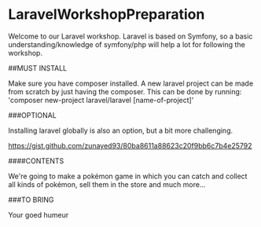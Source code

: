 # LaravelWorkshopPreparation

Welcome to our Laravel workshop.
Laravel is based on Symfony, so 
a basic understanding/knowledge of symfony/php 
will help a lot for following the workshop. 

##MUST INSTALL

Make sure you have composer installed. A new
laravel project can be made from scratch by just having 
the composer. This can be done by running:
'composer new-project laravel/laravel [name-of-project]'

###OPTIONAL

Installing laravel globally is also an option, but
a bit more challenging.
 
https://gist.github.com/zunayed93/80ba8611a88623c20f9bb6c7b4e25792


####CONTENTS

We're going to make a pokémon game in which you can catch
and collect all kinds of pokémon, sell them in the store and
much more...

###TO BRING

Your goed humeur

